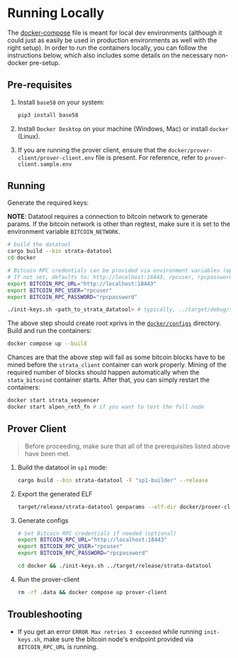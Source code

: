 # Running Locally

The [docker-compose](./docker-compose.yml) file is meant for local dev environments
(although it could just as easily be used in production environments as well with the right setup).
In order to run the containers locally, you can follow the instructions below,
which also includes some details on the necessary non-docker pre-setup.

## Pre-requisites

1. Install `base58` on your system:

    ```python
    pip3 install base58
    ```

1. Install `Docker Desktop` on your machine (Windows, Mac) or install `docker` (Linux).

1. If you are running the prover client, ensure that the `docker/prover-client/prover-client.env` file is present. For reference, refer to `prover-client.sample.env`

## Running

Generate the required keys:

**NOTE**: Datatool requires a connection to bitcoin network to generate params. If the bitcoin network is other than regtest, make sure it is set to the environment variable `BITCOIN_NETWORK`.

```bash
# build the datatool
cargo build --bin strata-datatool
cd docker

# Bitcoin RPC credentials can be provided via environment variables (optional):
# If not set, defaults to: http://localhost:18443, rpcuser, rpcpassword
export BITCOIN_RPC_URL="http://localhost:18443"
export BITCOIN_RPC_USER="rpcuser"
export BITCOIN_RPC_PASSWORD="rpcpassword"

./init-keys.sh <path_to_strata_datatool> # typically, ../target/debug/strata-datatool
```

The above step should create root xprivs in the [`docker/configs`](./configs) directory.
Build and run the containers:

```bash
docker compose up --build
```

Chances are that the above step will fail as some bitcoin blocks have to be mined before the `strata_client` container can work properly.
Mining of the required number of blocks should happen automatically when the `stata_bitcoind` container starts.
After that, you can simply restart the containers:

```bash
docker start strata_sequencer
docker start alpen_reth_fn # if you want to test the full node
```

## Prover Client

> Before proceeding, make sure that all of the prerequisites listed above have been met.

1. Build the datatool in `sp1` mode:

    ```bash
    cargo build --bin strata-datatool -F "sp1-builder" --release
    ```

2. Export the generated ELF

    ```bash
    target/release/strata-datatool genparams --elf-dir docker/prover-client/elfs/sp1
    ```

3. Generate configs

    ```bash
    # Set Bitcoin RPC credentials if needed (optional)
    export BITCOIN_RPC_URL="http://localhost:18443"
    export BITCOIN_RPC_USER="rpcuser"
    export BITCOIN_RPC_PASSWORD="rpcpassword"

    cd docker && ./init-keys.sh ../target/release/strata-datatool
    ```

4. Run the prover-client

    ```bash
    rm -rf .data && docker compose up prover-client
    ```

## Troubleshooting
- If you get an error `ERROR Max retries 3 exceeded` while running `init-keys.sh`, make sure the bitcoin node's endpoint provided via `BITCOIN_RPC_URL` is running.
